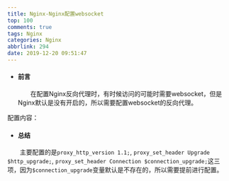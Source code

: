```yaml
---
title: Nginx-Nginx配置websocket
top: 100
comments: true
tags: Nginx
categories: Nginx
abbrlink: 294
date: 2019-12-20 09:51:47
---
```

<!--![](https://source.unsplash.com/random/800x200)-->
<!--&emsp;-->

- #### 前言
  &emsp;&emsp;在配置Nginx反向代理时，有时候访问的可能时需要websocket，但是Nginx默认是没有开启的，所以需要配置websocket的反向代理。
<!-- more -->

配置内容：
<script src="https://gist.github.com/BoWang816/4a4f236152a9e6345bf167621de1e45c.js"></script>

- #### 总结
&emsp;&emsp;主要配置的是`proxy_http_version 1.1;`, `proxy_set_header Upgrade $http_upgrade;`, `proxy_set_header Connection $connection_upgrade;`这三项，因为`$connection_upgrade`变量默认是不存在的，所以需要提前进行配置。

